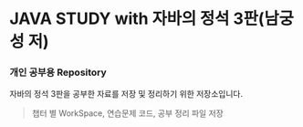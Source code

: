JAVA STUDY with 자바의 정석 3판(남궁성 저)
==========================

### 개인 공부용 Repository

자바의 정석 3판을 공부한 자료를 저장 및 정리하기 위한 저장소입니다.

> 챕터 별 WorkSpace, 연습문제 코드, 공부 정리 파일 저장
